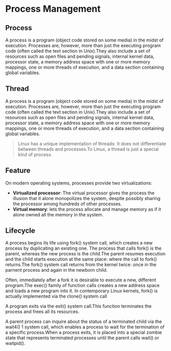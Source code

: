 # Process Management

## Process
A process is a program (object code stored on some media) in the midst of
execution. Processes are, however, more than just the executing program code
(often called the text section in Unix).They also include a set of resources
such as open files and pending signals, internal kernel data, processor state,
a memory address space with one or more memory mappings, one or more threads of
execution, and a data section containing global variables.

## Thread
A process is a program (object code stored on some media) in the midst of
execution. Processes are, however, more than just the executing program code
(often called the text section in Unix).They also include a set of resources
such as open files and pending signals, internal kernel data, processor state,
a memory address space with one or more memory mappings, one or more threads of
execution, and a data section containing global variables.

> Linux has a unique implementation of threads: It does not differentiate
> between threads and processes.To Linux, a thread is just a special kind of
> process.

## Feature
On modern operating systems, processes provide two virtualizations:
* **Virtualized processor**: The virtual processor gives the process the
  illusion that it alone monopolizes the system, despite possibly sharing the
  processor among hundreds of other processes. 
* **Virtual memory**: lets the process allocate and manage memory as if it
  alone owned all the memory in the system.


## Lifecycle
A process begins its life using fork() system call, which creates a new process
by duplicating an existing one. The process that calls fork() is the parent,
whereas the new process is the child.The parent resumes execution and the child
starts execution at the same place: where the call to fork() returns.The fork()
system call returns from the kernel twice: once in the parnent process and
again in the newborn child. 

Often, immediately after a fork it is desirable to execute a new, different
program.The exec() family of function calls creates a new address space and
loads a new program into it. In contemporary Linux kernels, fork() is actually
implemented via the clone() system call 

A program exits via the exit() system call.This function terminates the process
and frees all its resources.

A parent process can inquire about the status of a terminated child via the
wait4() 1 system call, which enables a process to wait for the termination of a
specific process.When a process exits, it is placed into a special zombie state
that represents terminated processes until the parent calls wait() or
waitpid(). 


